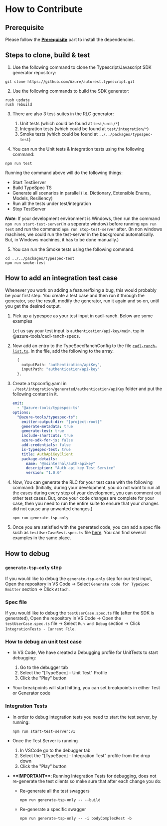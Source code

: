 # How to Contribute

## Prerequisite

Please follow the **[Prerequisite](../../CONTRIBUTING.md#prerequisites)** part to install the dependencies.

## Steps to clone, build & test

1. Use the following command to clone the Typescript/Javascript SDK generator repository:

```
git clone https://github.com/Azure/autorest.typescript.git
```

2. Use the following commands to build the SDK generator:

```
rush update
rush rebuild
```

3. There are also 3 test-suites in the RLC generator:

   1. Unit tests (which could be found at `test/unit/*`)
   2. Integration tests (which could be found at `test/integration/*`)
   3. Smoke tests (which could be found at `../../packages/typespec-test`)

1. You can run the Unit tests & Integration tests using the following command:

```
npm run test
```

Running the command above will do the following things:

- Start TestServer
- Build TypeSpec TS
- Generate all scenarios in parallel (i.e. Dictionary, Extensible Enums, Models, Resiliency)
- Run all the tests under test/integration
- Stop TestServer

**_Note_**: If your development environment is Windows, then run the command `npm run start-test-server`(in a seperate window) before running `npm run test` and run the command `npm run stop-test-server` after. (In non windows machines, we could run the test-server in the background automatically. But, in Windows machines, it has to be done manually.)

5. You can run the Smoke tests using the following command:

```shell
cd ../../packages/typespec-test
npm run smoke-test
```

## How to add an integration test case

Whenever you work on adding a feature/fixing a bug, this would probably be your first step. You create a test case and then run it through the generator, see the result, modify the generator, run it again and so on, until you get the desired output.

1. Pick up a typespec as your test input in cadl-ranch. Below are some examples

   Let us say your test input is `authentication/api-key/main.tsp` in @azure-tools/cadl-ranch-specs.

1. Now add an entry to the TypeSpecRanchConfig to the file [`cadl-ranch-list.ts`](./test/commands/cadl-ranch-list.ts). In the file, add the following to the array.

   ```typescript
     {
       outputPath: "authentication/apiKey",
       inputPath: "authentication/api-key"
     },
   ```

1. Create a tspconfig.yaml in `./test/integration/generated/authentication/apiKey` folder and put the following content in it.

   ```yaml
   emit:
     - "@azure-tools/typespec-ts"
   options:
     "@azure-tools/typespec-ts":
       emitter-output-dir: "{project-root}"
       generate-metadata: true
       generate-test: true
       include-shortcuts: true
       azure-sdk-for-js: false
       add-credentials: false
       is-typespec-test: true
       title: AuthApiKeyClient
       package-details:
         name: "@msinternal/auth-apikey"
         description: "Auth api key Test Service"
         version: "1.0.0"
   ```

1. Now, You can generate the RLC for your test case with the following command: (Initially, during your development, you do not want to run all the cases during every step of your development, you can comment out other test cases. But, once your code changes are complete for your case, then you need to run the entire suite to ensure that your changes did not cause any unwanted changes.)

   ```shell
   npm run generate-tsp-only
   ```

1. Once you are satisfied with the generated code, you can add a spec file such as `testUserCaseRest.spec.ts` file [here](./test/integration). You can find several examples in the same place.

## How to debug

### `generate-tsp-only` step

If you would like to debug the `generate-tsp-only` step for our test input, Open the repository in VS Code -> Select `Generate code for TypeSpec Emitter` section -> Click `Attach`.

### Spec file

If you would like to debug the `testUserCase.spec.ts` file (after the SDK is generated), Open the repository in VS Code -> Open the `testUserCase.spec.ts` file -> Select `Run and Debug` section -> Click `IntegrationTests - Current File`.

### How to debug an unit test case

- In VS Code, We have created a Debugging profile for UnitTests to start debugging:

  1. Go to the debugger tab
  2. Select the "[TypeSpec] - Unit Test" Profile
  3. Click the "Play" button

- Your breakpoints will start hitting, you can set breakpoints in either Test or Generator code

### Integration Tests

- In order to debug integration tests you need to start the test server, by running:

      npm run start-test-server:v1

- Once the Test Server is running

  1. In VSCode go to the debugger tab
  2. Select the "[TypeSpec] - Integration Test" profile from the drop down
  3. Click the "Play" button

- **\*\***IMPORTANT**\*\***: Running Integration Tests for debugging, does not re-generate the test clients so make sure that after each change you do:

  - Re-generate all the test swaggers

        npm run generate-tsp-only -- --build

  - Re-generate a specific swagger

        npm run generate-tsp-only -- -i bodyComplexRest -b
